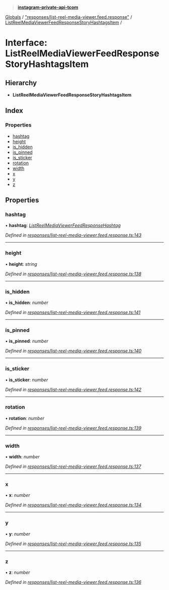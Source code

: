 > **[instagram-private-api-tcom](../README.md)**

[Globals](../README.md) / ["responses/list-reel-media-viewer.feed.response"](../modules/_responses_list_reel_media_viewer_feed_response_.md) / [ListReelMediaViewerFeedResponseStoryHashtagsItem](_responses_list_reel_media_viewer_feed_response_.listreelmediaviewerfeedresponsestoryhashtagsitem.md) /

# Interface: ListReelMediaViewerFeedResponseStoryHashtagsItem

## Hierarchy

* **ListReelMediaViewerFeedResponseStoryHashtagsItem**

## Index

### Properties

* [hashtag](_responses_list_reel_media_viewer_feed_response_.listreelmediaviewerfeedresponsestoryhashtagsitem.md#hashtag)
* [height](_responses_list_reel_media_viewer_feed_response_.listreelmediaviewerfeedresponsestoryhashtagsitem.md#height)
* [is_hidden](_responses_list_reel_media_viewer_feed_response_.listreelmediaviewerfeedresponsestoryhashtagsitem.md#is_hidden)
* [is_pinned](_responses_list_reel_media_viewer_feed_response_.listreelmediaviewerfeedresponsestoryhashtagsitem.md#is_pinned)
* [is_sticker](_responses_list_reel_media_viewer_feed_response_.listreelmediaviewerfeedresponsestoryhashtagsitem.md#is_sticker)
* [rotation](_responses_list_reel_media_viewer_feed_response_.listreelmediaviewerfeedresponsestoryhashtagsitem.md#rotation)
* [width](_responses_list_reel_media_viewer_feed_response_.listreelmediaviewerfeedresponsestoryhashtagsitem.md#width)
* [x](_responses_list_reel_media_viewer_feed_response_.listreelmediaviewerfeedresponsestoryhashtagsitem.md#x)
* [y](_responses_list_reel_media_viewer_feed_response_.listreelmediaviewerfeedresponsestoryhashtagsitem.md#y)
* [z](_responses_list_reel_media_viewer_feed_response_.listreelmediaviewerfeedresponsestoryhashtagsitem.md#z)

## Properties

###  hashtag

• **hashtag**: *[ListReelMediaViewerFeedResponseHashtag](_responses_list_reel_media_viewer_feed_response_.listreelmediaviewerfeedresponsehashtag.md)*

*Defined in [responses/list-reel-media-viewer.feed.response.ts:143](https://github.com/cuonglnhust/instagram-private-api-tcom/blob/3e16058/src/responses/list-reel-media-viewer.feed.response.ts#L143)*

___

###  height

• **height**: *string*

*Defined in [responses/list-reel-media-viewer.feed.response.ts:138](https://github.com/cuonglnhust/instagram-private-api-tcom/blob/3e16058/src/responses/list-reel-media-viewer.feed.response.ts#L138)*

___

###  is_hidden

• **is_hidden**: *number*

*Defined in [responses/list-reel-media-viewer.feed.response.ts:141](https://github.com/cuonglnhust/instagram-private-api-tcom/blob/3e16058/src/responses/list-reel-media-viewer.feed.response.ts#L141)*

___

###  is_pinned

• **is_pinned**: *number*

*Defined in [responses/list-reel-media-viewer.feed.response.ts:140](https://github.com/cuonglnhust/instagram-private-api-tcom/blob/3e16058/src/responses/list-reel-media-viewer.feed.response.ts#L140)*

___

###  is_sticker

• **is_sticker**: *number*

*Defined in [responses/list-reel-media-viewer.feed.response.ts:142](https://github.com/cuonglnhust/instagram-private-api-tcom/blob/3e16058/src/responses/list-reel-media-viewer.feed.response.ts#L142)*

___

###  rotation

• **rotation**: *number*

*Defined in [responses/list-reel-media-viewer.feed.response.ts:139](https://github.com/cuonglnhust/instagram-private-api-tcom/blob/3e16058/src/responses/list-reel-media-viewer.feed.response.ts#L139)*

___

###  width

• **width**: *number*

*Defined in [responses/list-reel-media-viewer.feed.response.ts:137](https://github.com/cuonglnhust/instagram-private-api-tcom/blob/3e16058/src/responses/list-reel-media-viewer.feed.response.ts#L137)*

___

###  x

• **x**: *number*

*Defined in [responses/list-reel-media-viewer.feed.response.ts:134](https://github.com/cuonglnhust/instagram-private-api-tcom/blob/3e16058/src/responses/list-reel-media-viewer.feed.response.ts#L134)*

___

###  y

• **y**: *number*

*Defined in [responses/list-reel-media-viewer.feed.response.ts:135](https://github.com/cuonglnhust/instagram-private-api-tcom/blob/3e16058/src/responses/list-reel-media-viewer.feed.response.ts#L135)*

___

###  z

• **z**: *number*

*Defined in [responses/list-reel-media-viewer.feed.response.ts:136](https://github.com/cuonglnhust/instagram-private-api-tcom/blob/3e16058/src/responses/list-reel-media-viewer.feed.response.ts#L136)*